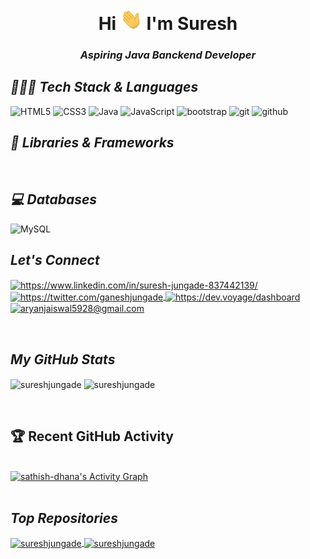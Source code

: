 <!----------------------------------- Heading Section ------------------------------------>
<h1 align="center">
    Hi
    <img src="https://raw.githubusercontent.com/ABSphreak/ABSphreak/master/gifs/Hi.gif" width="35">
    I'm Suresh
</h1>

<!----------------------------------- About Section ------------------------------------>

<h3 align="center">
   <i> Aspiring Java Banckend Developer</i>
</h3
  

<br>
  
<!----------------------------------- Tech Stack Section ------------------------------------>


### <h2><i>👨🏻‍💻 Tech Stack & Languages</i></h2>
![HTML5](https://img.shields.io/badge/HTML5-E34F26?style=for-the-badge&logo=html5&logoColor=white)
![CSS3](https://img.shields.io/badge/CSS3-1572B6?style=for-the-badge&logo=css3&logoColor=white)
![Java](https://img.shields.io/badge/Java-ED8B00?style=for-the-badge&logo=java&logoColor=white)
![JavaScript](https://img.shields.io/badge/JavaScript-323330?style=for-the-badge&logo=javascript&logoColor=F7DF1E)
<img src="https://img.shields.io/badge/Bootstrap-563D7C?style=for-the-badge&logo=bootstrap&logoColor=white" alt="bootstrap" />
<img src="https://img.shields.io/badge/Git-f44d27?style=for-the-badge&logo=git&logoColor=white" alt="git" />
<img src="https://img.shields.io/badge/GitHub-100000?style=for-the-badge&logo=github&logoColor=white" alt="github" />



### <h2><i>🚀 Libraries & Frameworks</i></h2>
<a href="" target="blank"><img src="https://img.shields.io/static/v1?style=for-the-badge&message=Spring&color=852100&label=" alt=""/></a>
<a href="" target="blank"><img src="https://img.shields.io/static/v1?style=for-the-badge&message=SpringBoot&color=00d09c&label=" alt="" /></a>
<a href="" target="blank"><img src="https://img.shields.io/static/v1?style=for-the-badge&message=Hibernate&color=000030&label=" alt=""/></a>
<a href="" target="blank"><img src="https://img.shields.io/static/v1?style=for-the-badge&message=JDBC&color=400030&label=" alt=""/></a>
<a href="" target="blank"><img src="https://img.shields.io/static/v1?style=for-the-badge&message=Servlets&color=700030&label=" alt=""/></a>


### <h2><i>💻 Databases</i></h2>
![MySQL](https://img.shields.io/badge/MySQL-00000F?style=for-the-badge&logo=mysql&logoColor=white)

 
 
 
<!----------------------------------- Social Media Links Section ------------------------------------>

<h2><i>Let's Connect</i></h2>


<p align="left">
    <a href="https://www.linkedin.com/in/suresh-jungade-837442139/">
        <img align="center" src="https://img.shields.io/badge/LinkedIn-0077B5?style=for-the-badge&logo=linkedin&logoColor=white" alt="https://www.linkedin.com/in/suresh-jungade-837442139/" />
    </a>
    <a href="https://twitter.com/ganeshjungade">
        <img align="center" src="https://img.shields.io/badge/Twitter-1DA1F2?style=for-the-badge&logo=twitter&logoColor=white" alt="https://twitter.com/ganeshjungade" />
    </a>
    <a href="https://dev.voyage/dashboard">
        <img align="center" src="https://img.shields.io/badge/Portfolio-18A303?style=for-the-badge&logo=ionic&logoColor=white" alt="https://dev.voyage/dashboard" />
    </a>
    <a title="sjungade@gmai.com" href="mailto:sjungade@gmai.com">
        <img align="center" src="https://img.shields.io/badge/Gmail-D14836?style=for-the-badge&logo=gmail&logoColor=white" alt="aryanjaiswal5928@gmail.com" />
    </a>
</p>
<br>

 
 
 

<!----------------------------------- Star Section ------------------------------------>

 <h2><i>My GitHub Stats</i></h2>

<p>
    <img align="center" src="https://github-readme-stats.vercel.app/api?username=sureshjungade&show_icons=true&include_all_commits=true&count_private=true&hide=issues,contribs&border_radius=0&locale=en&theme=dark" alt="sureshjungade" height="139" />
    <img align="center" src="https://github-readme-stats.vercel.app/api/top-langs/?username=sureshjungade&layout=compact&exclude_repo=Lybrate-Website-Clone-Version-2.0,Lybrate-Website-Clone,Adidas-Clone&hide=Shell&border_radius=0&theme=dark" alt="sureshjungade" height="139"/>
</p>
<br>
  
 <!--------------------------------------------------------------------------------> 
  
 ## :trophy: Recent GitHub Activity
  <br/>
   <a href="https://github.com/sathish-dhana"><img alt="sathish-dhana's Activity Graph" src="https://activity-graph.herokuapp.com/graph?username=sureshjungade&custom_title=sureshjungade's%20Contribution%20Graph&theme=react-dark" /></a>
  <br/>


<br/>



<!----------------------------------- Top Repository Section ------------------------------------>

<h2><i>Top Repositories</i></h2>


<p>
    <a href="https://github.com/sureshjungade/Headphone-Zone-Clone">
        <img align="center" src="https://github-readme-stats.vercel.app/api/pin/?username=sureshjungade&repo=Headphone-Zone-Clone&locale=en&border_radius=0&theme=dark" alt="sureshjungade" />
    </a>
    <a href="https://github.com/sureshjungade/Netmeds-Clone">
        <img align="center" src="https://github-readme-stats.vercel.app/api/pin/?username=sureshjungade&repo=Netmeds-Clone&locale=en&border_radius=0&theme=dark" alt="sureshjungade" />
    </a>
   
</p>







<!--
*sureshjungade/sureshjungade* is a ✨ special ✨ repository because its `README.md` (this file) appears on your GitHub profile.

Here are some ideas to get you started:

- 🔭 I’m currently working on ...
- 🌱 I’m currently learning ...
- 👯 I’m looking to collaborate on ...
- 🤔 I’m looking for help with ...
- 💬 Ask me about ...
- 📫 How to reach me: ...
- 😄 Pronouns: ...
- ⚡ Fun fact: ...
-->
